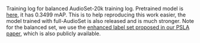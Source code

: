 Training log for balanced AudioSet-20k training log. Pretrained model is [here](https://www.dropbox.com/s/u5i5v0bej24l47p/audioset_bal_10_10_0.3499.pth?dl=1), it has 0.3499 mAP. This is to help reproducing this work easier, the model trained with full-AudioSet is also released and is much stronger. Note for the balanced set, we use the [enhanced label set proposed in our PSLA paper](https://github.com/YuanGongND/psla#Pretrained-Enhanced-Label-Sets), which is also publicly available.